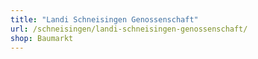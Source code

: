 ```yaml
---
title: "Landi Schneisingen Genossenschaft"
url: /schneisingen/landi-schneisingen-genossenschaft/
shop: Baumarkt
---
```


